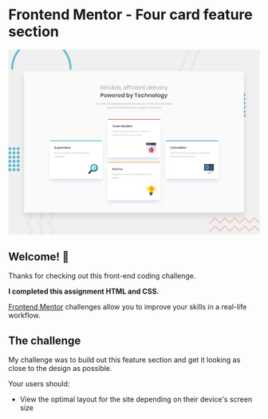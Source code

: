 # Frontend Mentor - Four card feature section

![Design preview for the Four card feature section coding challenge](./design/desktop-preview.jpg)

## Welcome! 👋

Thanks for checking out this front-end coding challenge.

**I completed this assignment HTML and CSS.**

[Frontend Mentor](https://www.frontendmentor.io) challenges allow you to improve your skills in a real-life workflow.



## The challenge

My challenge was to build out this feature section and get it looking as close to the design as possible.



Your users should:

- View the optimal layout for the site depending on their device's screen size

